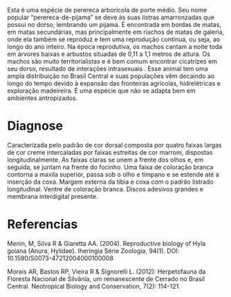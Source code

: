 <div class="descricao-geral">
 <p>
  Esta é uma espécie de perereca arborícola de porte médio. Seu nome popular “perereca-de-pijama” se deve às suas listras amarronzadas que possui no dorso, lembrando um pijama. É encontrada em bordas de matas, em matas secundárias, mas principalmente em riachos de matas de galeria, onde ela também se reproduz e tem uma reprodução contínua, ou seja, ao longo do ano inteiro. Na época reprodutiva, os machos cantam a noite toda em árvores baixas e arbustos situadas de 0,11 a  1,1 metros de altura. Os machos são muito territorialistas e é bem comum encontrar cicatrizes em seu dorso, resultado de
  <glossario>
   interações intrasexuais
  </glossario>
  . Esse animal tem uma ampla distribuição no Brasil Central e suas populações vêm decaindo ao longo do tempo devido à expansão das fronteiras agrícolas, hidrelétricas e exploração madeireira. É uma espécie que não se adapta bem em ambientes antropizados.
 </p>
</div>
<div class="diagnose">
 <h1>
  Diagnose
 </h1>
 <p>
  Caracterizada pelo padrão de cor dorsal composta por quatro faixas largas de cor creme intercaladas por faixas estreitas de cor marrom, dispostas longitudinalmente. As faixas claras se unem a frente dos olhos e, em seguida, se juntam na frente do focinho. Uma faixa de coloração branca contorna a maxila superior, passa sob o olho e tímpano e se estende até a inserção da coxa. Margem externa da tíbia e coxa com o padrão listrado longitudinal. Ventre de coloração branca. Discos adesivos grandes e membrana interdigital presente.
 </p>
</div>
<div class="referencias">
 <h1>
  Referencias
 </h1>
 <p>
  Menin, M, Silva R &amp; Giaretta AA. (2004). Reproductive biology of Hyla goiana (Anura, Hylidae). Iheringia Série Zoologia, 94(1). DOI: 10.1590/S0073-47212004000100008
 </p>
 <p>
  Morais AR, Bastos RP, Vieira R &amp; Signorelli L. (2012): Herpetofauna da Floresta Nacional de Silvânia, um remanescente de Cerrado no Brasil Central. Neotropical Biology and Conservation, 7(2): 114–121.
 </p>
</div>
